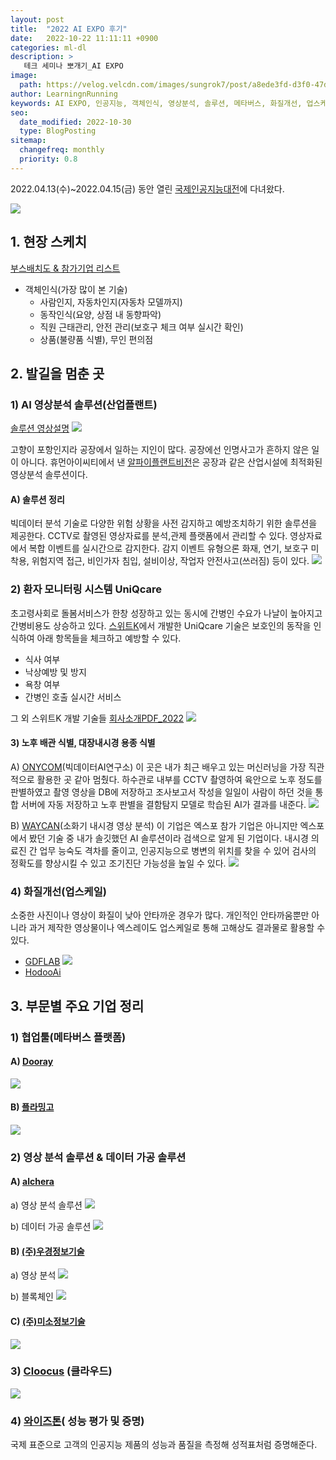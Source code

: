 ```yaml
---
layout: post
title:  "2022 AI EXPO 후기"
date:   2022-10-22 11:11:11 +0900
categories: ml-dl
description: >
   테크 세미나 뽀개기_AI EXPO
image: 
  path: https://velog.velcdn.com/images/sungrok7/post/a8ede3fd-d3f0-47da-b301-2c355b0a1506/image.gif
author: LearningnRunning
keywords: AI EXPO, 인공지능, 객체인식, 영상분석, 솔루션, 메타버스, 화질개선, 업스케일, 머신러닝, 엑스포, 기술 전시
seo:
  date_modified: 2022-10-30
  type: BlogPosting
sitemap:
  changefreq: monthly
  priority: 0.8
---
```

2022.04.13(수)~2022.04.15(금) 동안 열린 [국제인공지능대전](https://www.instagram.com/aiexpo_korea/)에 다녀왔다. 

![](https://velog.velcdn.com/images/sungrok7/post/1dff643e-4720-42e9-a56b-7bdece7acf64/image.jpg)


## 1. 현장 스케치
[부스배치도 & 참가기업 리스트](http://www.aiexpo.co.kr/shop_contents/myboard_read.htm?load_type=&page_idx=0&tag_on=&h_search_c=0&h_search_v=&me_popup=&myboard_code=notice&page_limit=10&idx=797830&page=1&category_idx=#:~:text=AI%20EXPO%20KOREA%202022%20%EC%B0%B8%EA%B0%80%EA%B8%B0%EC%97%85%20%EB%A6%AC%EC%8A%A4%ED%8A%B8%20%EB%B0%8F%20%EB%B6%80%EC%8A%A4%EB%B0%B0%EC%B9%98%EB%8F%84%20PDF%20%EB%B2%84%EC%A0%84%20%EC%95%84%EB%9E%98%EC%97%90%EC%84%9C%20%EB%8B%A4%EC%9A%B4%20%EB%B0%9B%EC%9C%BC%EC%8B%A4%20%EC%88%98%20%EC%9E%88%EC%9C%BC%EC%8B%AD%EB%8B%88%EB%8B%A4.)
- 객체인식(가장 많이 본 기술)
  - 사람인지, 자동차인지(자동차 모델까지) 
  - 동작인식(요양, 상점 내 동향파악)
  - 직원 근태관리, 안전 관리(보호구 체크 여부 실시간 확인)
  - 상품(불량품 식별), 무인 편의점
## 2. 발길을 멈춘 곳  
### 1) AI 영상분석 솔루션(산업플랜트)
[솔루션 영상설명](https://www.youtube.com/watch?v=SHLWi2cLOnI)
![](https://velog.velcdn.com/images/sungrok7/post/9520ab8f-74d4-4075-857d-6352aa9dbd2f/image.gif)

고향이 포항인지라 공장에서 일하는 지인이 많다. 공장에선 인명사고가 흔하지 않은 일이 아니다. 휴먼아이씨티에서 낸 [알파이플랜트비전](http://www.hictc.com/kor/solution/vision.php)은 공장과 같은 산업시설에 최적화된 영상분석 솔루션이다. 

#### A) 솔루션 정리 
빅데이터 분석 기술로 다양한 위험 상황을 사전 감지하고 예방조치하기 위한 솔루션을 제공한다. CCTV로 촬영된 영상자료를 분석,관제 플랫폼에서 관리할 수 있다. 영상자료에서 복합 이벤트를 실시간으로 감지한다. 감지 이벤트 유형으론 화재, 연기, 보호구 미착용, 위험지역 접근, 비인가자 침입, 설비이상, 작업자 안전사고(쓰러짐) 등이 있다. 
![](https://velog.velcdn.com/images/sungrok7/post/a8ede3fd-d3f0-47da-b301-2c355b0a1506/image.gif)

### 2) 환자 모니터링 시스템 UniQcare
초고령사회로 돌봄서비스가 한창 성장하고 있는 동시에 간병인 수요가 나날이 높아지고 간병비용도 상승하고 있다. [스위트K](http://www.sweetk.co.kr/)에서 개발한 UniQcare 기술은 보호인의 동작을 인식하여 아래 항목들을 체크하고 예방할 수 있다. 
- 식사 여부
- 낙상예방 및 방지
- 욕창 여부 
- 간병인 호출 실시간 서비스

그 외 스위트K 개발 기술들
[회사소개PDF_2022](http://www.sweetk.co.kr/download/sweetk2022.pdf)
![](https://velog.velcdn.com/images/sungrok7/post/cb51f569-cad0-4f15-a2ff-7da29a4b660e/image.png)

#### 3) 노후 배관 식별, 대장내시경 용종 식별 
A) [ONYCOM](http://www.onycom.com/main.do)(빅데이터AI연구소)
이 곳은 내가 최근 배우고 있는 머신러닝을 가장 직관적으로 활용한 곳 같아 멈췄다. 하수관로 내부를 CCTV 촬영하여 육안으로 노후 정도를 판별하였고 촬영 영상을 DB에 저장하고 조사보고서 작성을 일일이 사람이 하던 것을 통합 서버에 자동 저장하고 노후  판별을 결함탐지 모델로 학습된 AI가 결과를 내준다.
![](https://velog.velcdn.com/images/sungrok7/post/dc3bbf5e-4b7d-4a17-81e0-2172bdfd92fe/image.jpg)

B) [WAYCAN](https://waycen.com/WAYMEDendo)(소화기 내시경 영상 분석)
이 기업은 엑스포 참가 기업은 아니지만 엑스포에서 봤던 기술 중 내가 솔깃했던 AI 솔루션이라 검색으로 알게 된 기업이다. 내시경 의료진 간 업무 능숙도 격차를 줄이고, 인공지능으로 병변의 위치를 찾을 수 있어 
검사의 정확도를 향상시킬 수 있고 조기진단 가능성을 높일 수 있다. 
![](https://velog.velcdn.com/images/sungrok7/post/75c9cd45-b13e-481e-bde2-2d3021aa94b0/image.png)

### 4) 화질개선(업스케일) 
소중한 사진이나 영상이 화질이 낮아 안타까운 경우가 많다. 개인적인 안타까움뿐만 아니라 과거 제작한 영상물이나 엑스레이도 업스케일로 통해 고해상도 결과물로 활용할 수 있다. 
- [GDFLAB](https://ko.gdflab.com/#:~:text=%ED%86%B5%ED%95%B4%20%EC%9D%B4%EB%AF%B8%EC%A7%80%EC%99%80%20%EB%B9%84%EB%94%94%EC%98%A4%EB%A5%BC-,%EC%84%A0%EB%AA%85%ED%95%98%EA%B2%8C%20%EB%A7%8C%EB%93%A4%EC%96%B4%20%EB%B3%B4%EC%84%B8%EC%9A%94!,-Before)
![](https://velog.velcdn.com/images/sungrok7/post/96d43354-f385-47ff-81bc-7d0dd41235f8/image.gif)
- [HodooAi](https://www.hodooai.com/index.html)
## 3. 부문별 주요 기업 정리 
### 1) 협업툴(메타버스 플랫폼)
#### A) [Dooray](https://dooray.com/home/)
![](https://velog.velcdn.com/images/sungrok7/post/6f03f3e9-6647-4a1e-b72b-386c951e89c9/image.png)

#### B) [플라밍고](https://www.aifrica.co.kr/flamingo/)
![](https://velog.velcdn.com/images/sungrok7/post/0e3d405f-a1af-4d3f-9feb-0ed4c576b926/image.png)
### 2) 영상 분석 솔루션 & 데이터 가공 솔루션
#### A) [alchera](https://alchera.ai/)
a) 영상 분석 솔루션
![](https://velog.velcdn.com/images/sungrok7/post/d2f06997-3eca-443b-af3a-93a3d47be9d0/image.png)

b) 데이터 가공 솔루션
![](https://velog.velcdn.com/images/sungrok7/post/ce3be62a-5b93-40ed-b808-d608d2d8b920/image.png)

#### B) [(주)우경정보기술](http://www.wkit.co.kr/main.do)
a) 영상 분석
![](https://velog.velcdn.com/images/sungrok7/post/ce0119eb-f866-45b1-a2b7-0e16681f1cb2/image.png)

b) 블록체인
![](https://velog.velcdn.com/images/sungrok7/post/c13dc9c5-acde-41a4-b375-baac1044ee11/image.png)

#### C) [(주)미소정보기술](https://www.misoinfo.co.kr/#/misoinfo/index.do)
![](https://velog.velcdn.com/images/sungrok7/post/47c0baaa-f95a-4e69-8e6f-5dfbc92fe69f/image.png)

### 3) [Cloocus](https://www.cloocus.com/) (클라우드)
![](https://velog.velcdn.com/images/sungrok7/post/5c2b4e7f-a6a3-4c84-b3ad-378a1ee687a0/image.png)

### 4) [와이즈톤](http://wisestone.kr/)( 성능 평가 및 증명)

국제 표준으로 고객의 인공지능 제품의 성능과 품질을 측정해 성적표처럼 증명해준다. 

[jekyll-docs]: https://jekyllrb.com/docs/home
[jekyll-gh]:   https://github.com/jekyll/jekyll
[jekyll-talk]: https://talk.jekyllrb.com/
